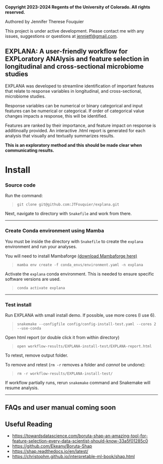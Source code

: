 **Copyright 2023-2024 Regents of the University of Colorado. All rights reserved.**

Authored by Jennifer Therese Fouquier

This project is under active development. Please contact me with any issues, suggestions or questions at jennietf@gmail.com.

## EXPLANA: A user-friendly workflow for EXPLoratory ANAlysis and feature selection in longitudinal and cross-sectional microbiome studies

EXPLANA was developed to streamline identification of important features that relate to response variables in longitudinal, and cross-sectional, microbiome studies.

Response variables can be numerical or binary categorical and input features can be numerical or categorical. If order of categorical value changes impacts a response, this will be identified.

Features are ranked by their importance, and feature impact on response is additinoally provided. An interactive .html report is generated for each analysis that visually and textually summarizes results.

**This is an exploratory method and this should be made clear when communicating results.**

# Install

### Source code

Run the command:

> `git clone git@github.com:JTFouquier/explana.git`

Next, navigate to directory with `Snakefile` and work from there.

- - -

### Create Conda environment using Mamba

You must be inside the directory with `Snakefile` to create the `explana` environment and run your analyses.

You will need to install Mambaforge [(download Mambaforge here)](https://github.com/conda-forge/miniforge#mambaforge)

> `mamba env create -f conda_envs/environment.yaml -n explana`

Activate the `explana` conda environment. This is needed to ensure specific software versions are used.

> `conda activate explana`

- - -

### Test install

Run EXPLANA with small install demo. If possible, use more cores (I use 6).

> `snakemake --configfile config/config-install-test.yaml --cores 2 --use-conda`

Open html report (or double click it from within directory)

> `open workflow-results/EXPLANA-install-test/EXPLANA-report.html`

To retest, remove output folder.

To remove and retest (`rm -r` removes a folder and *cannot* be undone):
> `rm -r workflow-results/EXPLANA-install-test/`

If workflow partially runs, rerun `snakemake` command and Snakemake will resume analysis.

- - -

## FAQs and user manual coming soon

## Useful Reading

* https://towardsdatascience.com/boruta-shap-an-amazing-tool-for-feature-selection-every-data-scientist-should-know-33a5f01285c0
* https://github.com/Ekeany/Boruta-Shap
* https://shap.readthedocs.io/en/latest/
* https://christophm.github.io/interpretable-ml-book/shap.html